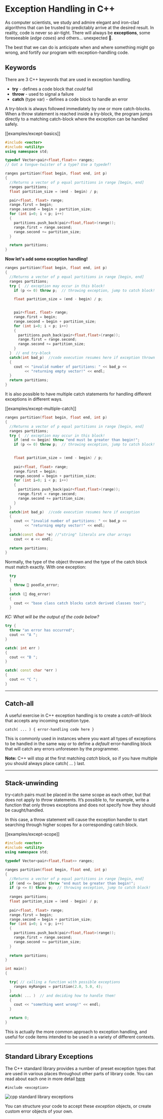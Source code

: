 
# Exception Handling in C++

As computer scientists, we study and admire elegant and iron-clad algorithms that can be trusted to predictably arrive at the desired result. In reality, code is never so air-tight. There will always be **exceptions**, some foreseeable (_edge cases_) and others... unexpected 🐞.

The best that we can do is anticipate when and where something might go wrong, and fortify our program with exception-handling code.

## Keywords

There are 3 C++ keywords that are used in exception handling.

* **try** - defines a code block that _could_ fail
* **throw** <variable> - used to signal a failure
* **catch** (type var) - defines a code block to handle an error

A try-block is always followed immediately by one or more catch-blocks. When a throw statement is reached inside a try-block, the program jumps directly to a matching catch-block where the exception can be handled safely.

[[examples/except-basics]]
<!-- #include [[examples/except-basics]] -->
```c++
#include <vector>
#include <utility>
using namespace std;

typedef Vector<pair<float,float>> ranges;
// Got a tongue-twister of a type? Use a typedef!

ranges partition(float begin, float end, int p)
{
  //Returns a vector of p equal partitions in range [begin, end]
  ranges partitions;
  float partition_size = (end - begin) / p;

  pair<float, float> range;
  range.first = begin;
  range.second = begin + partition_size;
  for (int i=0; i < p; i++)
  {
    partitions.push_back(pair<float,float>(range));
    range.first = range.second;
    range.second += partition_size;
  }

  return partitions;
}
```

**Now let's add some exception handling!**
```c++
ranges partition(float begin, float end, int p)
{
  //Returns a vector of p equal partitions in range [begin, end]
  ranges partitions;
  try {  // exception may occur in this block!
    if (p <= 0) throw p;  // throwing exception, jump to catch block!

    float partition_size = (end - begin) / p;

  
    pair<float, float> range;
    range.first = begin;
    range.second = begin + partition_size;
    for (int i=0; i < p; i++)
    {
      partitions.push_back(pair<float,float>(range));
      range.first = range.second;
      range.second += partition_size;
    }
  }  // end try-block
  catch(int bad_p)  //code execution resumes here if exception thrown
  { 
    cout << "invalid number of partitions: " << bad_p <<
         << "returning empty vector!" << endl; 
  }
  return partitions;
}
```
<!-- /include -->


It is also possible to have multiple catch statements for handling different exceptions in different ways.

[[examples/except-multiple-catch]]
<!-- #include [[examples/except-multiple-catch]] -->
```c++
ranges partition(float begin, float end, int p)
{
  //Returns a vector of p equal partitions in range [begin, end]
  ranges partitions;
  try {  // exception may occur in this block!
    if (end <= begin) throw "end must be greater than begin!";
    if (p <= 0) throw p;  // throwing exception, jump to catch block!
    

    float partition_size = (end - begin) / p;
    
    pair<float, float> range;
    range.first = begin;
    range.second = begin + partition_size;
    for (int i=0; i < p; i++)
    {
      partitions.push_back(pair<float,float>(range));
      range.first = range.second;
      range.second += partition_size;
    }
  }
  catch(int bad_p)  //code execution resumes here if exception
  { 
    cout << "invalid number of partitions: " << bad_p <<
         << "returning empty vector!" << endl; 
  }
  catch(const char *e) //"string" literals are char arrays
    cout << e << endl;
  
  return partitions;
}
```
<!-- /include -->

Normally, the type of the object thrown and the type of the catch block must match exactly. With one exception:

```c++
  try 
  {
    throw 🐩 poodle_error;
  }
  catch (🐶 dog_error)
  {
    cout << "base class catch blocks catch derived classes too!";
  }
```

_KC: What will be the output of the code below?_

```c++
try {
  throw "an error has occurred";
  cout << "A ";
}

catch( int err )
{
  cout << "B ";
}

catch( const char *err )
{
  cout << "C ";
}
```

---
## Catch-all

A useful exercise in C++ exception handling is to create a _catch-all_ block that accepts any incoming exception type.

```catch( ... ) { error-handling code here }```

This is commonly used in instances where you want all types of exceptions to be handled in the same way or to define a _default_ error-handling block that will catch any errors unforeseen by the programmer.

**Note:** C++ will stop at the first matching _catch_ block, so if you have multiple you should always place catch( ... ) last.


---
## Stack-unwinding

try-catch pairs must be placed in the same scope as each other, but that does not apply to _throw_ statements. It’s possible to, for example, write a function that only throws exceptions and does not specify how they should be caught/handled.

In this case, a throw statement will cause the exception handler to start searching through higher scopes for a corresponding catch block.

[[examples/except-scope]]

<!-- #include [[examples/except-scope]] -->
```c++
#include <vector>
#include <utility>
using namespace std;

typedef Vector<pair<float,float>> ranges;

ranges partition(float begin, float end, int p)
{
  //Returns a vector of p equal partitions in range [begin, end]
  if (end <= begin) throw "end must be greater than begin!";
  if (p <= 0) throw p;  // throwing exception, jump to catch block!
    
  ranges partitions;
  float partition_size = (end - begin) / p;
    
  pair<float, float> range;
  range.first = begin;
  range.second = begin + partition_size;
  for (int i=0; i < p; i++)
  {
    partitions.push_back(pair<float,float>(range));
    range.first = range.second;
    range.second += partition_size;
  }
  
  return partitions;
}

int main()
{

  try{ // calling a function with possible exceptions
    ranges myRanges = partition(2.0, 5.0, 4);
  }
  catch( ... )  // and deciding how to handle them!
  {  
    cout << "something went wrong!" << endl;
  }

  return 0;
}
```
<!-- /include -->

This is actually the more common approach to exception handling, and useful for code items intended to be used in a variety of different contexts.

---
## Standard Library Exceptions

The C++ standard library provides a number of preset exception types that are used in various places throughout other parts of library code. You can read about each one in more detail [here](https://en.cppreference.com/w/cpp/error/exception)

```#include <exception>```

![cpp standard library exceptions](img%2Fstdexcept.png)

You can structure your code to accept these _exception_ objects, or create custom error objects of your own.